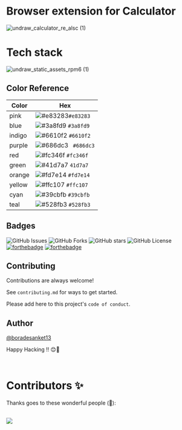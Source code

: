 # Browser extension for Calculator


![undraw_calculator_re_alsc (1)](https://user-images.githubusercontent.com/114678694/193467678-38489f12-5751-414d-a1e9-04657d5ade53.svg)
<br>
<h1>Tech stack</h1>


![undraw_static_assets_rpm6 (1)](https://user-images.githubusercontent.com/114678694/193468831-6df4843c-8228-4e5d-9d76-63afbe2d9ac4.svg)


 ## Color Reference

| Color             | Hex                                                                |
| ----------------- | ------------------------------------------------------------------ |
| pink | ![#e83283](https://placehold.co/15x15/e83283/e83283.png)`#e83283` |
| blue | ![#3a8fd9](https://placehold.co/15x15/3a8fd9/3a8fd9.png) `#3a8fd9` |
| indigo | ![#6610f2](https://placehold.co/15x15/6610f2/6610f2.png) `#6610f2` |
| purple | ![#686dc3](https://placehold.co/15x15/686dc3/686dc3.png) ` #686dc3` |
| red | ![#fc346f](https://placehold.co/15x15/fc346f/fc346f.png) `#fc346f` |
| green | ![#41d7a7](https://placehold.co/15x15/41d7a7/41d7a7.png) `41d7a7`  |
| orange | ![#fd7e14](https://placehold.co/15x15/fd7e14/fd7e14.png) `#fd7e14` |
| yellow | ![#ffc107](https://placehold.co/15x15/ffc107/ffc107.png) `#ffc107 ` |
| cyan | ![#39cbfb](https://placehold.co/15x15/39cbfb/39cbfb.png) `#39cbfb`  |
| teal | ![#528fb3](https://placehold.co/15x15/528fb3/528fb3.png) `#528fb3`  |


## Badges


![GitHub Issues](https://img.shields.io/github/issues/Sanket1308/Simple-Calculator?style=for-the-badge)
![GitHub Forks](https://img.shields.io/github/forks/Sanket1308/Simple-Calculator?style=for-the-badge)
![GitHub stars](https://img.shields.io/github/stars/Sanket1308/Simple-Calculator?style=for-the-badge)
![GitHub License](https://img.shields.io/github/license/Sanket1308/Simple-Calculator?style=for-the-badge)
[![forthebadge](https://forthebadge.com/images/badges/made-with-javascript.svg)](https://forthebadge.com)
[![forthebadge](http://forthebadge.com/images/badges/built-with-love.svg)](http://forthebadge.com)


## Contributing

Contributions are always welcome!

See `contributing.md` for ways to get started.

Please add here to this project's `code of conduct`.


## Author

 [@boradesanket13](https://www.github.com/boradesanket13)

Happy Hacking !! 😊🙌

</br>

# Contributors ✨

Thanks goes to these wonderful people (🤗):

</br>

<a href="https://github.com/boradesanket13/Calculator/graphs/contributors">
  <img src="https://contrib.rocks/image?repo=boradesanket13/Calculator"/>
  </a>
